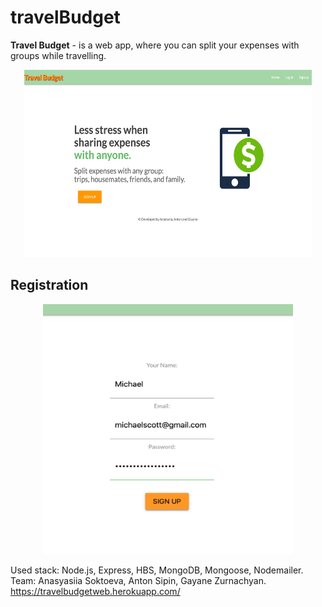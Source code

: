 # travelBudget
**Travel Budget** - is a web app, where you can split your expenses with groups while travelling.
<p align="center">
  <img width="460" height="300" src="https://github.com/anastasiiasok/travelBudget/blob/main/public/ourapp.png">
</p>

## Registration

<p align="center">
<img width="400" height="400" src="https://github.com/anastasiiasok/travelBudget/blob/main/public/img/register.png">
</p>

Used stack: Node.js, Express, HBS, MongoDB, Mongoose, Nodemailer. <br/>
Team: Anasyasiia Soktoeva, Anton Sipin, Gayane Zurnachyan.
https://travelbudgetweb.herokuapp.com/
